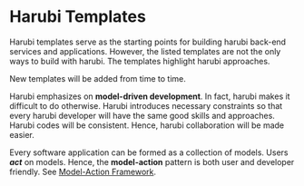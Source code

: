Harubi Templates
================

Harubi templates serve as the starting points for building harubi back-end services and applications. However, the listed templates are not the only ways to build with harubi. The templates highlight harubi approaches.

New templates will be added from time to time.

Harubi emphasizes on **model-driven development**. In fact, harubi makes it difficult to do otherwise. Harubi introduces necessary constraints so that every harubi developer will have the same good skills and approaches. Harubi codes will be consistent. Hence, harubi collaboration will be made easier.

Every software application can be formed as a collection of models. Users ***act*** on models. Hence, the **model-action** pattern is both user and developer friendly. See [Model-Action Framework](models).
